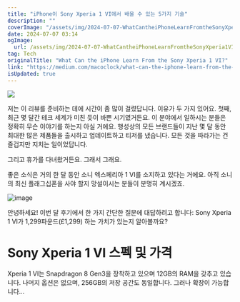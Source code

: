 ```yaml
---
title: "iPhone이 Sony Xperia 1 VI에서 배울 수 있는 5가지 기술"
description: ""
coverImage: "/assets/img/2024-07-07-WhatCantheiPhoneLearnFromtheSonyXperia1VI_0.png"
date: 2024-07-07 03:14
ogImage:
  url: /assets/img/2024-07-07-WhatCantheiPhoneLearnFromtheSonyXperia1VI_0.png
tag: Tech
originalTitle: "What Can the iPhone Learn From the Sony Xperia 1 VI?"
link: "https://medium.com/macoclock/what-can-the-iphone-learn-from-the-sony-xperia-1-vi-2ddc886e4a63"
isUpdated: true
---
```


<img src="/assets/img/2024-07-07-WhatCantheiPhoneLearnFromtheSonyXperia1VI_0.png" />

저는 이 리뷰를 준비하는 데에 시간이 좀 많이 걸렸답니다. 이유가 두 가지 있어요. 첫째, 최근 몇 달간 테크 세계가 미친 듯이 바쁜 시기였거든요. 이 분야에서 일하시는 분들은 정확히 무슨 이야기를 하는지 아실 거에요. 행성상의 모든 브랜드들이 지난 몇 달 동안 최대한 많은 제품들을 출시하고 업데이트하고 티저를 냈습니다. 모든 것을 따라가는 건 즐겁지만 지치는 일이었답니다.

그리고 휴가를 다녀왔거든요. 그래서 그래요.

좋은 소식은 거의 한 달 동안 소니 엑스페리아 1 VI를 소지하고 있다는 거에요. 아직 소니의 최신 플래그십폰을 사야 할지 망설이시는 분들이 분명히 계시겠죠.

<!-- cozy-coder - 수평 -->

<ins class="adsbygoogle"
     style="display:block"
     data-ad-client="ca-pub-4877378276818686"
     data-ad-slot="1107185301"
     data-ad-format="auto"
     data-full-width-responsive="true"></ins>

<script>
     (adsbygoogle = window.adsbygoogle || []).push({});
</script>

![image](/assets/img/2024-07-07-WhatCantheiPhoneLearnFromtheSonyXperia1VI_1.png)

안녕하세요! 이번 달 후기에서 한 가지 간단한 질문에 대답하려고 합니다: Sony Xperia 1 VI가 1,299파운드(£1,299) 하는 가치가 있는지 알아볼까요?

# Sony Xperia 1 VI 스펙 및 가격

Xperia 1 VI는 Snapdragon 8 Gen3을 장착하고 있으며 12GB의 RAM을 갖추고 있습니다. 나머지 옵션은 없으며, 256GB의 저장 공간도 동일합니다. 그러나 확장이 가능합니다…
